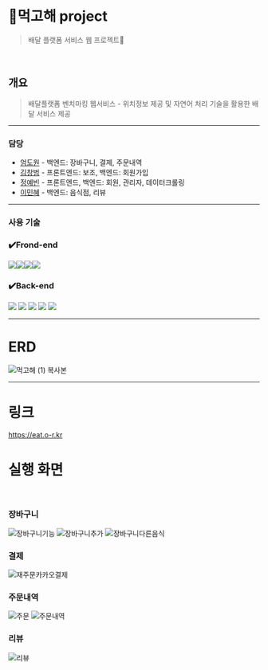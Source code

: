# 먹고해 project
> 배달 플랫폼 서비스 웹 프로젝트

<br>


## 개요
> 배달플랫폼 벤치마킹 웹서비스 - 위치정보 제공 및 자연어 처리 기술을 활용한 배달 서비스 제공
---
### 담당
- [엄도원](https://github.com/dowonidaa) - 백엔드: 장바구니, 결제, 주문내역
- [김창범](김창범) - 프론트엔드: 보조, 백엔드: 회원가입
- [정예빈]() - 프론트엔드, 백엔드: 회원, 관리자, 데이터크롤링
- [이민혜]() - 백엔드: 음식점, 리뷰

---
### 사용 기술 
### ✔️Frond-end
<img src="https://img.shields.io/badge/html5-E34F26?style=for-the-badge&logo=html5&logoColor=white"><img src="https://img.shields.io/badge/css-1572B6?style=for-the-badge&logo=css3&logoColor=white"><img src="https://img.shields.io/badge/javascript-F7DF1E?style=for-the-badge&logo=javascript&logoColor=black"><img src="https://img.shields.io/badge/bootstrap-7952B3?style=for-the-badge&logo=bootstrap&logoColor=white"><br>
### ✔️Back-end
<img src="https://img.shields.io/badge/java-007396?style=for-the-badge&logo=java&logoColor=white"> <img src="https://img.shields.io/badge/springboot-6DB33F?style=for-the-badge&logo=springboot&logoColor=white"> <img src="https://img.shields.io/badge/mysql-4479A1?style=for-the-badge&logo=mysql&logoColor=white">
<img src="https://img.shields.io/badge/Spring_data_jpa-6DB33F?style=for-the-badge&logo=SpringSecurity&logoColor=white">
<img src="https://img.shields.io/badge/MyBatis-000000?style=for-the-badge&logo=MyBatis&logoColor=white"> 

---



# ERD
![먹고해 (1) 복사본](https://github.com/user-attachments/assets/1bb73ab2-a922-44b3-84e7-a72b467d516b)


---

# 링크

https://eat.o-r.kr

# 실행 화면

<br>

### 장바구니

![장바구니기능](https://github.com/user-attachments/assets/4ba47564-42b4-4df9-b0b9-e27f586fa4bb)
![장바구니추가](https://github.com/user-attachments/assets/7ec29976-e909-4957-9093-234cf60267ec)
![장바구니다른음식](https://github.com/user-attachments/assets/bbbf1d47-423b-400d-ae78-4ba74fc99ed4)

### 결제

![재주문카카오결제](https://github.com/user-attachments/assets/17fb67eb-8c22-423a-9212-715f61d961bd)

### 주문내역

![주문](https://github.com/user-attachments/assets/93d6ba2e-9fd6-47e1-933b-95b1167bef14)
![주문내역](https://github.com/user-attachments/assets/961fc058-7055-4bd9-b252-3f61529691b3)

### 리뷰

![리뷰](https://github.com/user-attachments/assets/a011518e-7048-46d4-9648-f8eb3cb6c5d7)





